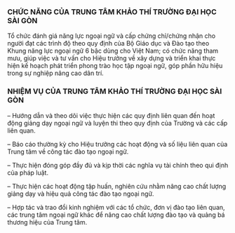 ### CHỨC NĂNG CỦA TRUNG TÂM KHẢO THÍ TRƯỜNG ĐẠI HỌC SÀI GÒN

Tổ chức đánh giá năng lực ngoại ngữ và cấp chứng chỉ/chứng nhận cho người đạt các trình độ theo quy định của Bộ Giáo dục và Đào tạo theo Khung năng lực ngoại ngữ 6 bậc dùng cho Việt Nam; có chức năng tham mưu, giúp việc và tư vấn cho Hiệu trưởng về xây dựng và triển khai thực hiện kế hoạch phát triển phong trào học tập ngoại ngữ, góp phần hữu hiệu trong sự nghiệp nâng cao dân trí.

### NHIỆM VỤ CỦA TRUNG TÂM KHẢO THÍ TRƯỜNG ĐẠI HỌC SÀI GÒN

– Hướng dẫn và theo dõi việc thực hiện các quy định liên quan đến hoạt động giảng dạy ngoại ngữ và luyện thi theo quy định của Trường và các cấp liên quan.

– Báo cáo thường kỳ cho Hiệu trưởng các hoạt động và số liệu liên quan của Trung tâm về công tác đào tạo ngoại ngữ.

– Thực hiện đóng góp đầy đủ và kịp thời các nghĩa vụ tài chính theo qui định của pháp luật.

– Thực hiện các hoạt động tập huấn, nghiên cứu nhằm nâng cao chất lượng giảng dạy và hiệu quả công tác đào tạo ngoại ngữ.

– Hợp tác và trao đổi kinh nghiệm với các tổ chức, đơn vị đào tạo liên quan, các trung tâm ngoại ngữ khác để nâng cao chất lượng đào tạo và quảng bá thương hiệu của Trung tâm.
